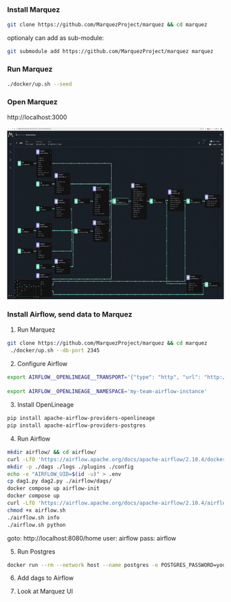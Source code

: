 ### Install Marquez

```bash
git clone https://github.com/MarquezProject/marquez && cd marquez
```

optionaly can add as sub-module:
```bash
git submodule add https://github.com/MarquezProject/marquez marquez
```

### Run Marquez

```bash
./docker/up.sh --seed
```

### Open Marquez

http://localhost:3000

<img src="Marquez-ui.png" width="800" height="400">

### Install Airflow, send data to Marquez

1. Run Marquez

```bash
git clone https://github.com/MarquezProject/marquez && cd marquez
 ./docker/up.sh --db-port 2345
```

2. Configure Airflow

```bash
export AIRFLOW__OPENLINEAGE__TRANSPORT='{"type": "http", "url": "http://localhost:5000", "endpoint": "api/v1/lineage"}'

export AIRFLOW__OPENLINEAGE__NAMESPACE='my-team-airflow-instance'
```

3. Install OpenLineage

```bash
pip install apache-airflow-providers-openlineage 
pip install apache-airflow-providers-postgres
```

4. Run Airflow

```bash
mkdir airflow/ && cd airflow/
curl -LfO 'https://airflow.apache.org/docs/apache-airflow/2.10.4/docker-compose.yaml'
mkdir -p ./dags ./logs ./plugins ./config
echo -e "AIRFLOW_UID=$(id -u)" > .env
cp dag1.py dag2.py ./airflow/dags/
docker compose up airflow-init
docker compose up
curl -LfO 'https://airflow.apache.org/docs/apache-airflow/2.10.4/airflow.sh'
chmod +x airflow.sh
./airflow.sh info
./airflow.sh python
```

goto: http://localhost:8080/home
user: airflow pass: airflow

5. Run Postgres

```bash
docker run --rm --network host --name postgres -e POSTGRES_PASSWORD=yourpassword postgres
```

6. Add dags to Airflow

7. Look at Marquez UI